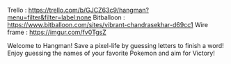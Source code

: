 Trello : https://trello.com/b/GJCZ63c9/hangman?menu=filter&filter=label:none
Bitballoon : https://www.bitballoon.com/sites/vibrant-chandrasekhar-d69cc1
Wire frame : https://imgur.com/fv0TgsZ

Welcome to Hangman! Save a pixel-life by guessing letters to finish a word! Enjoy guessing the names of your favorite Pokemon and aim for Victory!